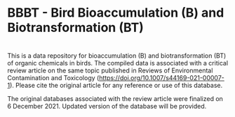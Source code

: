 # BBBT - Bird Bioaccumulation (B) and Biotransformation (BT)


# 
This is a data repository for bioaccumulation (B) and biotransformation (BT) of organic chemicals in birds. The compiled data is associated with a critical review article on the same topic published in Reviews of Environmental Contamination and Toxicology (https://doi.org/10.1007/s44169-021-00007-1). Please cite the original article for any reference or use of this database. 

The original databases associated with the review article were finalized on 6 December 2021. Updated version of the database will be provided.
